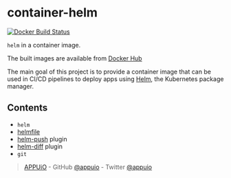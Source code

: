 # container-helm

[![Docker Build Status](https://img.shields.io/docker/build/appuio/helm.svg)](https://hub.docker.com/r/appuio/helm/)

`helm` in a container image.

The built images are available from [Docker Hub][hub]

The main goal of this project is to provide a container image that can be used in CI/CD pipelines to deploy apps using [Helm][], the Kubernetes package manager.

## Contents

- `helm`
- [helmfile][]
- [helm-push][] plugin
- [helm-diff][] plugin
- `git`


> [APPUiO](https://appuio.ch) -
> GitHub [@appuio](https://github.com/appuio) -
> Twitter [@appuio](https://twitter.com/appuio)

[hub]: https://hub.docker.com/r/appuio/helm/
[Helm]: https://helm.sh
[helmfile]: https://github.com/roboll/helmfile
[helm-push]: https://github.com/chartmuseum/helm-push
[helm-diff]: https://github.com/databus23/helm-diff
